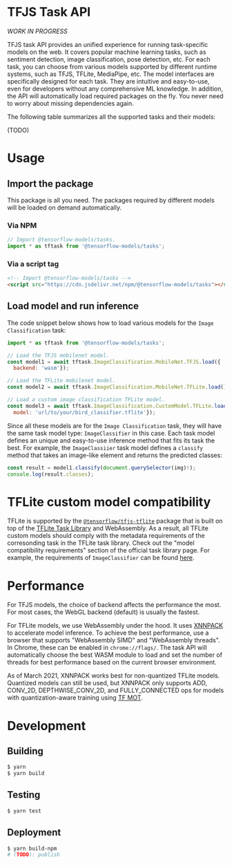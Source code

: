 # TFJS Task API

_WORK IN PROGRESS_

TFJS task API provides an unified experience for running task-specific models
on the web. It covers popular machine learning tasks, such as sentiment
detection, image classification, pose detection, etc. For each task, you can
choose from various models supported by different runtime systems, such as
TFJS, TFLite, MediaPipe, etc. The model interfaces are specifically designed
for each task. They are intuitive and easy-to-use, even for developers without
any comprehensive ML knowledge. In addition, the API will automatically load
required packages on the fly. You never need to worry about missing dependencies
again.

The following table summarizes all the supported tasks and their models:

(TODO)

# Usage

## Import the package

This package is all you need. The packages required by different models will be
loaded on demand automatically.

### Via NPM

```js
// Import @tensorflow-models/tasks.
import * as tftask from '@tensorflow-models/tasks';
```

### Via a script tag

```html
<!-- Import @tensorflow-models/tasks -->
<script src="https://cdn.jsdelivr.net/npm/@tensorflow-models/tasks"></script>
```

## Load model and run inference

The code snippet below shows how to load various models for the
`Image Classification` task:

```js
import * as tftask from '@tensorflow-models/tasks';

// Load the TFJS mobilenet model.
const model1 = await tftask.ImageClassification.MobileNet.TFJS.load({
  backend: 'wasm'});

// Load the TFLite mobilenet model.
const model2 = await tftask.ImageClassification.MobileNet.TFLite.load();

// Load a custom image classification TFLite model.
const model3 = await tftask.ImageClassification.CustomModel.TFLite.load({
  model: 'url/to/your/bird_classifier.tflite'});
```

Since all these models are for the `Image Classification` task, they will have
the same task model type: `ImageClassifier` in this case. Each task model
defines an unique and easy-to-use inference method that fits its task the best.
For example, the `ImageClassiier` task model defines a `classify` method that
takes an image-like element and returns the predicted classes:

```js
const result = model1.classify(document.querySelector(img)!);
console.log(result.classes);
```

# TFLite custom model compatibility

TFLite is supported by the [`@tensorflow/tfjs-tflite`][tfjs-tflite] package that
is built on top of the [TFLite Task Library][tflite task library] and
WebAssembly. As a result, all TFLite custom models should comply with the
metadata requirements of the corresonding task in the TFLite task library.
Check out the "model compatibility requirements" section of the official task
library page. For example, the requirements of `ImageClassifier` can be found
[here][req].

# Performance

For TFJS models, the choice of backend affects the performance the most.
For most cases, the WebGL backend (default) is usually the fastest.

For TFLite models, we use WebAssembly under the hood. It uses [XNNPACK][xnnpack]
to accelerate model inference. To achieve the best performance, use a browser
that supports "WebAssembly SIMD" and "WebAssembly threads". In Chrome, these can
be enabled in `chrome://flags/`. The task API will automatically choose the best
WASM module to load and set the number of threads for best performance based on
the current browser environment.

As of March 2021, XNNPACK works best for non-quantized TFLite models. Quantized
models can still be used, but XNNPACK only supports ADD, CONV_2D,
DEPTHWISE_CONV_2D, and FULLY_CONNECTED ops for models with quantization-aware
training using [TF MOT][mot].

# Development

## Building

```sh
$ yarn
$ yarn build
```

## Testing

```sh
$ yarn test
```

## Deployment
```sh
$ yarn build-npm
# (TODO): publish
```

[req]: https://www.tensorflow.org/lite/inference_with_metadata/task_library/image_classifier#model_compatibility_requirements
[tfjs-tflite]: https://github.com/tensorflow/tfjs/tree/master/tfjs-tflite
[tflite task library]: https://www.tensorflow.org/lite/inference_with_metadata/task_library/overview
[xnnpack]: https://github.com/google/XNNPACK
[mot]: https://www.tensorflow.org/model_optimization/api_docs/python/tfmot
